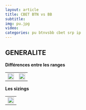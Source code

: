 ```yaml
---
layout: article
title: CBET BTN vs BB
subtitle: 
img: pu.jpg
video: 
categories: pu btnvsbb cbet srp ip
---
```


<div class="body">

  <h2>GENERALITE</h2>

  <b>Différences entre les ranges</b>

  <table class="video">
    <tbody>
      <tr>
        <td><img src="/blog/img/2024-02-04-core.png" style="width: 99%;"></td>
        <td><img src="/blog/img/2024-02-04-top.png" style="width: 99%;"></td>
      </tr>
    </tbody>
  </table>

  <b>Les sizings</b>

  <table class="video">
    <tbody>
      <tr>
        <td><img src="/blog/img/2024-02-04-eq.png" style="width: 99%;"></td>
      </tr>
    </tbody>
  </table>

  <p></p>
  
</div>
